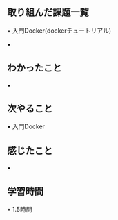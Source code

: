 ## 取り組んだ課題一覧
• 入門Docker(dockerチュートリアル)

• 

## わかったこと
• 

## 次やること
•  入門Docker

## 感じたこと
•

## 学習時間
• 1.5時間
